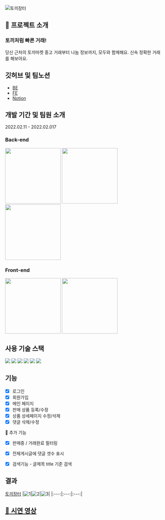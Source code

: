 ![토끼장터](https://www.notion.so/image/https%3A%2F%2Fs3-us-west-2.amazonaws.com%2Fsecure.notion-static.com%2F9e680b3d-860c-491b-8ba8-062c03b9b7c3%2Flogo2.png?table=block&id=c92fe78a-b9e4-4a5f-b8d4-3e6b044e65d4&spaceId=c4a58787-6451-44b1-a89e-57209eda852b&width=2000&userId=4183a253-f057-4617-8b7a-46b310e00823&cache=v2)

## 🤷 프로젝트 소개
### 토끼처럼 빠른 거래!  
당신 근처의 토끼마켓 중고 거래부터 나눔 정보까지, 모두와 함께해요.
신속 정확한 거래를 해보아요.


## 깃허브 및 팀노션
 - [BE](https://github.com/daonez/rabbitMarket_BE)
 - [FE](https://github.com/clappingmin/rabbitMarket_FE)
 - [Notion](https://www.notion.so/17ff16d892c54f32810e0d41a39b19de)

## 개발 기간 및 팀원 소개
2022.02.11 - 2022.02.017

### Back-end
<a href="https://github.com/daonez"><img width="180"  src="https://img.shields.io/static/v1?label=Node.js&message=Francisco Choi&color=08CE5D&style=for-the-badge&>"/></a> <a href="https://github.com/Sinclebear"><img width="180"  src="https://img.shields.io/static/v1?label=Node.js&message=Sanghyuk Jin&color=08CE5D&style=for-the-badge&>"/></a> <a href="https://github.com/bgg01555"><img width="180"  src="https://img.shields.io/static/v1?label=Node.js&message=Juhyeon Yu&color=08CE5D&style=for-the-badge&>"/></a>

### Front-end
<a href="https://github.com/clappingmin"><img width="180"  src="https://img.shields.io/static/v1?label=React&message=Sumin Park&color=61dafb&style=for-the-badge&>"/></a> <a href="https://github.com/Junparkk"><img width="180"  src="https://img.shields.io/static/v1?label=React&message=HyoJun Park&color=61dafb&style=for-the-badge&>"/></a>


## 사용 기술 스택

<img src="https://img.shields.io/badge/HTML5-E34F26?style=for-the-badge&logo=HTML5&logoColor=white"/> <img src="https://img.shields.io/badge/CSS3-1572B6?style=for-the-badge&logo=CSS3&logoColor=white"/> <img src="https://img.shields.io/badge/JavaScript-F7DF1E?style=for-the-badge&logo=JavaScript&logoColor=black"/> <img src="https://img.shields.io/badge/React-61DAFB?style=for-the-badge&logo=React&logoColor=black"/> <img src="https://img.shields.io/badge/Redux-764ABC?style=for-the-badge&logo=Redux&logoColor=white"/> <img src="https://img.shields.io/badge/Amazon S3-569A31?style=for-the-badge&logo=Amazon S3&logoColor=white"/>

## 기능

- [x] 로그인
- [x] 회원가입
- [x] 메인 페이지
- [x] 판매 상품 등록/수정
- [x] 상품 상세페이지 수정/삭제
- [x] 댓글 삭제/수정

🥕 추가 기능
 - [x] 판매중 / 거래완료 필터링
 - [x] 전체게시글에 댓글 갯수 표시
 - [x] 검색기능 - 글제목 title 기준 검색


## 결과

[토끼장터](http://hanghae99-rabbitmarket.s3-website.ap-northeast-2.amazonaws.com/)
|![1](https://user-images.githubusercontent.com/82128525/154482059-cf314bbf-a71d-4f74-9f1a-5b1d404d6de3.gif)|![2](https://user-images.githubusercontent.com/82128525/154482798-85769583-8dcc-4a97-9ed4-81018b92de9d.gif)|![3](https://user-images.githubusercontent.com/82128525/154483293-18ee1142-2ca8-4b48-abfd-ba73791078a4.gif)|
|:---:|:---:|:---:|

## [🎥 시연 영상](https://www.youtube.com/watch?v=iQ80Nb2BXTo)
